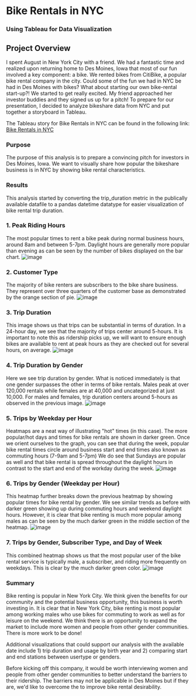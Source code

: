 # Bike Rentals in NYC
### Using Tableau for Data Visualization

## Project Overview
I spent August in New York City with a friend. We had a fantastic time and realized upon returning home to Des Moines, Iowa that most of our fun involved a key component: a bike. We rented bikes from CitiBike, a popular bike rental company in the city. Could some of the fun we had in NYC be had in Des Moines with bikes? What about starting our own bike-rental start-up?! We started to get really excited. My friend approached her investor buddies and they signed us up for a pitch! To prepare for our presentation, I decided to analyze bikeshare data from NYC and put together a storyboard in Tableau. 

The Tableau story for Bike Rentals in NYC can be found in the following link: [Bike Rentals in NYC](https://public.tableau.com/app/profile/skye.stewart/viz/BikeRentalsinNYC/BikeRentalsinNYC?publish=yes)

### Purpose
The purpose of this analysis is to prepare a convincing pitch for investors in Des Moines, Iowa. We want to visually share how popular the bikeshare business is in NYC by showing bike rental characteristics.  

### Results
This analysis started by converting the trip_duration metric in the publically available datafile to a pandas datetime datatype for easier visualization of bike rental trip duration. 
### 1. Peak Riding Hours
The most popular times to rent a bike peak during normal business hours, around 8am and between 5-7pm. Daylight hours are generally more popular than evening as can be seen by the number of bikes displayed on the bar chart.
![image](bikesharing/Images/Peak_hours.png)

### 2. Customer Type
The majority of bike renters are subscribers to the bike share business. They represent over three quarters of the customer base as demonstrated by the orange section of pie.
![image](customer.png)

### 3. Trip Duration
This image shows us that trips can be substantial in terms of duration. In a 24-hour day, we see that the majority of trips center around 5-hours. It is important to note this as ridership picks up, we will want to ensure enough bikes are available to rent at peak hours as they are checked out for several hours, on average.
![image](images/duration.png)

### 4. Trip Duration by Gender
Here we see trip duration by gender. What is noticed immediately is that one gender surpasses the other in terms of bike rentals. Males peak at over 120,000 rentals while females are at 40,000 and uncategorized at just 10,000. For males and females, trip duration centers around 5-hours as observed in the previous image.
![image](images/duration_gender.png)

### 5. Trips by Weekday per Hour
Heatmaps are a neat way of illustrating "hot" times (in this case). The more popular/hot days and times for bike rentals are shown in darker green. Once we orient ourselves to the graph, you can see that during the week, popular bike rental times circle around business start and end times also known as commuting hours (7-9am and 5-7pm) We do see that Sundays are popular as well and that bike rental is spread throughout the daylight hours in contrast to the start and end of the workday during the week.
![image](images/trip_weekday.png)

### 6. Trips by Gender (Weekday per Hour)
This heatmap further breaks down the previous heatmap by showing popular times for bike rental by gender. We see similar trends as before with darker green showing up during commuting hours and weekend daylight hours. However, it is clear that bike renting is much more popular among males as can be seen by the much darker green in the middle section of the heatmap. 
![image](images/gender_weekday.png)

### 7. Trips by Gender, Subscriber Type, and Day of Week
This combined heatmap shows us that the most popular user of the bike rental service is typically male, a subscriber, and riding more frequently on weekdays. This is clear by the much darker green color.
![image](images/user_combo.png)

### Summary
Bike renting is popular in New York City. We think given the benefits for our community and the potential business opportunity, this business is worth investing in. It is clear that in New York City, bike renting is most popular among working males who use bikes for commuting to work as well as for leisure on the weekend. We think there is an opportunity to expand the market to include more women and people from other gender communities. There is more work to be done!

Additional visualizations that could support our analysis with the available date include 1) trip duration and usage by birth year and 2) comparing start and end stations between usertype or genders. 

Before kicking off this company, it would be worth interviewing women and people from other gender communities to better understand the barriers to their ridership. The barriers may not be applicable in Des Moines but if they are, we'd like to overcome the to improve bike rental desirability. 
